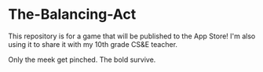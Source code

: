 # The-Balancing-Act
This repository is for a game that will be published to the App Store! I'm also using it to share it with my 10th grade CS&amp;E teacher.

Only the meek get pinched. The bold survive.

